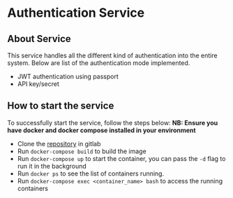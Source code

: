 <p align="center">
    <h1>Authentication Service</h1>
</p>

## About Service

This service handles all the different kind of authentication into the entire system. Below are list of the authentication mode implemented.

- JWT authentication using passport
- API key/secret

## How to start the service

To successfully start the service, follow the steps below:
**NB: Ensure you have docker and docker compose installed in your environment**

- Clone the [repository](https://gitlab.com/technology38/authentication-service) in gitlab
- Run ```docker-compose build``` to build the image
- Run ```docker-compose up``` to start the container, you can pass the ```-d``` flag to run it in the background
- Run ```docker ps``` to see the list of containers running. 
- Run ```docker-compose exec <container_name> bash``` to access the running containers
